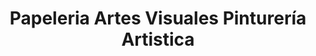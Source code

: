 ---
title: "Papeleria Artes Visuales Pinturería Artistica"
url: /la-plata/papeleria-artes-visuales-pintureria-artistica/
shop: Schreibwaren
---
